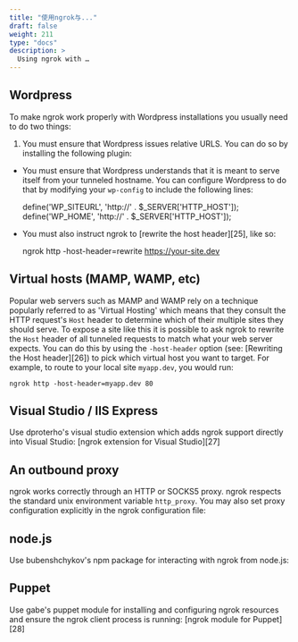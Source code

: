 ```yaml
---
title: "使用ngrok与..."
draft: false
weight: 211
type: "docs"
description: >
  Using ngrok with …
---
```


## Wordpress

To make ngrok work properly with Wordpress installations you usually need to do two things:

1. You must ensure that Wordpress issues relative URLS. You can do so by installing the following plugin:

- You must ensure that Wordpress understands that it is meant to serve itself from your tunneled hostname. You can configure Wordpress to do that by modifying your `wp-config` to include the following lines:


    define('WP_SITEURL', 'http://' . $_SERVER['HTTP_HOST']);
    define('WP_HOME', 'http://' . $_SERVER['HTTP_HOST']);

- You must also instruct ngrok to [rewrite the host header][25], like so:


    ngrok http -host-header=rewrite https://your-site.dev

## Virtual hosts (MAMP, WAMP, etc)

Popular web servers such as MAMP and WAMP rely on a technique popularly referred to as 'Virtual Hosting' which means that they consult the HTTP request's `Host` header to determine which of their multiple sites they should serve. To expose a site like this it is possible to ask ngrok to rewrite the `Host` header of all tunneled requests to match what your web server expects. You can do this by using the `-host-header` option (see: [Rewriting the Host header][26]) to pick which virtual host you want to target. For example, to route to your local site `myapp.dev`, you would run:

    ngrok http -host-header=myapp.dev 80

## Visual Studio / IIS Express

Use dproterho's visual studio extension which adds ngrok support directly into Visual Studio: [ngrok extension for Visual Studio][27]

## An outbound proxy

ngrok works correctly through an HTTP or SOCKS5 proxy. ngrok respects the standard unix environment variable `http_proxy`. You may also set proxy configuration explicitly in the ngrok configuration file:

## node.js

Use bubenshchykov's npm package for interacting with ngrok from node.js:

## Puppet

Use gabe's puppet module for installing and configuring ngrok resources and ensure the ngrok client process is running: [ngrok module for Puppet][28]
